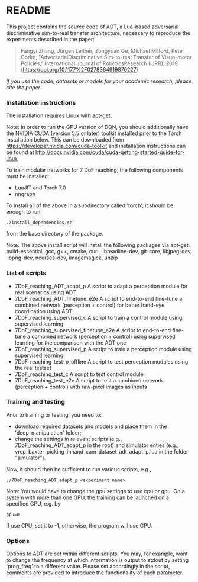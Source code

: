 # README

This project contains the source code of ADT, a Lua-based adversarial discriminative sim-to-real transfer architecture, necessary to reproduce the experiments described in the paper:

> Fangyi Zhang, Jürgen Leitner, Zongyuan Ge, Michael Milford, Peter Corke, "AdversarialDiscriminative Sim-to-real Transfer of Visuo-motor Policies," International Journal of RoboticsResearch (IJRR), 2019. (https://doi.org/10.1177%2F0278364919870227)

*If you use the code, datasets or models for your academic research, please cite the paper.*


### Installation instructions

The installation requires Linux with apt-get.

Note: In order to run the GPU version of DQN, you should additionally have the
NVIDIA CUDA (version 5.5 or later) toolkit installed prior to the Torch
installation below.
This can be downloaded from https://developer.nvidia.com/cuda-toolkit
and installation instructions can be found at
http://docs.nvidia.com/cuda/cuda-getting-started-guide-for-linux


To train modular networks for 7 DoF reaching, the following components must be installed:
* LuaJIT and Torch 7.0
* nngraph

To install all of the above in a subdirectory called 'torch', it should be enough to run

    ./install_dependencies.sh

from the base directory of the package.

Note: The above install script will install the following packages via apt-get:
build-essential, gcc, g++, cmake, curl, libreadline-dev, git-core, libjpeg-dev,
libpng-dev, ncurses-dev, imagemagick, unzip


### List of scripts
* 7DoF_reaching_ADT_adapt_p                A script to adapt a perception module for real scenarios using ADT
* 7DoF_reaching_ADT_finetune_e2e           A script to end-to-end fine-tune a combined network (perception + control) for better hand-eye coordination using ADT
* 7DoF_reaching_supervised_c               A script to train a control module using supervised learning
* 7DoF_reaching_supervised_finetune_e2e    A script to end-to-end fine-tune a combined network (perception + control) using supervised learning for the comparison with the ADT one
* 7DoF_reaching_supervised_p               A script to train a perception module using supervised learning
* 7DoF_reaching_test_p_offline             A script to test perception modules using the real testset
* 7DoF_reaching_test_c                     A script to test control module
* 7DoF_reaching_test_e2e                   A script to test a combined network (perception + control) with raw-pixel images as inputs


### Training and testing

Prior to training or testing, you need to:
- download required [datasets](https://drive.google.com/drive/folders/1oIbNbOhP80Cwmw58_ZkNDtuvFfBVdj0T?usp=sharing) and [models](https://drive.google.com/file/d/1fbj6JbtqGIyRymdy19NtWQn0O8dQwTk8/view?usp=sharing) and place them in the 'deep_manipulation' folder;
- change the settings in relevant scripts (e.g., 7DoF_reaching_ADT_adapt_p in the root) and simulator enties (e.g., vrep_baxter_picking_inhand_cam_dataset_adt_adapt_p.lua in the folder "simulator").

Now, it should then be sufficient to run various scripts, e.g.,

    ./7DoF_reaching_ADT_adapt_p <experiment name>

Note: You would have to change the gpu settings to use cpu or gpu. On a system with more than one GPU, the training can be launched on a
specified GPU, e.g. by

    gpu=0

If use CPU, set it to -1, otherwise, the program will use GPU.


### Options

Options to ADT are set within different scripts. You may,
for example, want to change the frequency at which information is output
to stdout by setting 'prog_freq' to a different value. Please set accordingly in the script, comments are provided to introduce the functionality of each parameter.
